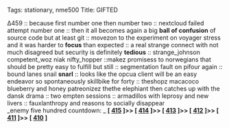 Tags: stationary, nme500
Title: GIFTED
  
∆459 :: because first number one then number two :: nextcloud failed attempt number one :: then it all becomes again a big **ball of confusion** of source code but at least git :: movezon to the experiment on voyager stress and it was harder to **focus** than expected :: a real strange connect with not much disagreed but security is definitely **tedious** :: strange_johnson competent_woz niak nifty_hopper ::makez promisess to norwegians that should be pretty easy to fulfill but still :: segmentation fault on pifour again :: bound lanes snail **snarl** :: looks like the opcua client will be an easy endeavor so spontaneously skillbike for forty :: theshopz macacoco blueberry and honey patreonizez thethe elephiant then catches up with the dansk drama :: two empten sessions :: armadillos with leprosy and new livers :: fauxlanthropy and reasons to socially disappear  
_enemy five hundred countdown: _  **[ [415](https://www.allmusic.com/album/chet-baker-sings-mw0000654109) ]>> [ [414](https://www.allmusic.com/album/dig-your-own-hole-mw0000100074) ]>> [ [413](https://www.allmusic.com/album/pills-n-thrills-and-bellyaches-mw0000309418) ]>> [ [412](https://www.allmusic.com/album/endtroducing-mw0000082992) ]>> [ [411](https://www.allmusic.com/album/madvillainy-mw0000335176) ]>> [ [410](https://www.allmusic.com/album/antics-mw0000719200) ]**  
